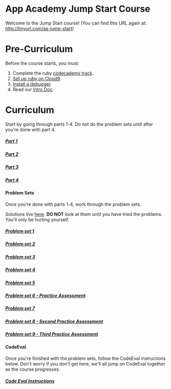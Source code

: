 # App Academy Jump Start Course

Welcome to the Jump Start course!
(You can find this URL again at: http://tinyurl.com/aa-jump-start)

# Pre-Curriculum

Before the course starts, you must:

1. Complete the ruby [codecademy track][codecademy-ruby].
2. [Set up ruby on Cloud9][ruby-setup].
3. [Install a debugger][debugger-setup].
4. Read our [Intro Doc][intro-doc].

[codecademy-ruby]: https://www.codecademy.com/learn/ruby
[ruby-setup]: ./jumpstart-files/pre-curriculum/ruby-setup.md
[debugger-setup]: ./jumpstart-files/pre-curriculum/debugger-setup.md
[intro-doc]: ./jumpstart-files/pre-curriculum/intro.md


# Curriculum

Start by going through parts 1-4.  Do not do the problem sets until after you're done with part 4.

##### [Part 1](./jumpstart-files/part1/part1.md)
##### [Part 2](./jumpstart-files/part2/part2.md)
##### [Part 3](./jumpstart-files/part3/part3.md)
##### [Part 4](./jumpstart-files/part4/part4.md)

#### Problem Sets

Once you're done with parts 1-4, work through the problem sets.

Solutions live [here](./jumpstart-files/solutions).  **DO NOT** look at them until you have tried the problems.  You'll only be hurting yourself.

##### [Problem set 1](./jumpstart-files/problem-sets/problem-set-1.rb)
##### [Problem set 2](./jumpstart-files/problem-sets/problem-set-2.rb)
##### [Problem set 3](./jumpstart-files/problem-sets/problem-set-3.rb)
##### [Problem set 4](./jumpstart-files/problem-sets/problem-set-4.rb)
##### [Problem set 5](./jumpstart-files/problem-sets/problem-set-5.rb)
##### [Problem set 6 - Practice Assessment](./jumpstart-files/problem-sets/problem-set-6.rb)
##### [Problem set 7](./jumpstart-files/problem-sets/problem-set-7.rb)
##### [Problem set 8 - Second Practice Assessment](./jumpstart-files/problem-sets/problem-set-8.rb)
##### [Problem set 9 - Third Practice Assessment](./jumpstart-files/problem-sets/problem-set-9.rb)



#### CodeEval

Once you're finished with the problem sets, follow the CodeEval instructions below.  Don't worry if you don't get here, we'll all jump on CodeEval together as the course progresses.

##### [Code Eval Instructions](./jumpstart-files/code-eval/code-eval-instructions.md)
